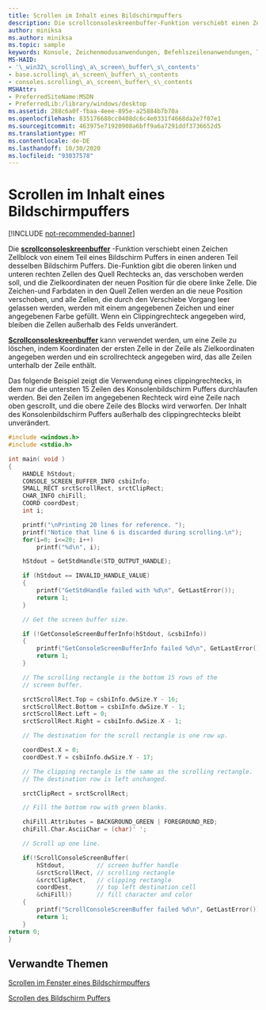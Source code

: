 ```yaml
---
title: Scrollen im Inhalt eines Bildschirmpuffers
description: Die scrollconsoleskreenbuffer-Funktion verschiebt einen Zeichen Zellblock von einem Teil eines Bildschirm Puffers in einen anderen Teil desselben Bildschirm Puffers.
author: miniksa
ms.author: miniksa
ms.topic: sample
keywords: Konsole, Zeichenmodusanwendungen, Befehlszeilenanwendungen, Terminalanwendungen, Konsolen-API
MS-HAID:
- '\_win32\_scrolling\_a\_screen\_buffer\_s\_contents'
- base.scrolling\_a\_screen\_buffer\_s\_contents
- consoles.scrolling\_a\_screen\_buffer\_s\_contents
MSHAttr:
- PreferredSiteName:MSDN
- PreferredLib:/library/windows/desktop
ms.assetid: 288c6a0f-fbaa-4eee-895e-a25884b7b70a
ms.openlocfilehash: 835176680cc0408dc6c4e0331f4668da2e7f07e1
ms.sourcegitcommit: 463975e71920908a6bff9a6a7291ddf3736652d5
ms.translationtype: MT
ms.contentlocale: de-DE
ms.lasthandoff: 10/30/2020
ms.locfileid: "93037578"
---
```

# <a name="scrolling-a-screen-buffers-contents"></a>Scrollen im Inhalt eines Bildschirmpuffers

[!INCLUDE [not-recommended-banner](./includes/not-recommended-banner.md)]

Die [**scrollconsoleskreenbuffer**](scrollconsolescreenbuffer.md) -Funktion verschiebt einen Zeichen Zellblock von einem Teil eines Bildschirm Puffers in einen anderen Teil desselben Bildschirm Puffers. Die-Funktion gibt die oberen linken und unteren rechten Zellen des Quell Rechtecks an, das verschoben werden soll, und die Zielkoordinaten der neuen Position für die obere linke Zelle. Die Zeichen-und Farbdaten in den Quell Zellen werden an die neue Position verschoben, und alle Zellen, die durch den Verschiebe Vorgang leer gelassen werden, werden mit einem angegebenen Zeichen und einer angegebenen Farbe gefüllt. Wenn ein Clippingrechteck angegeben wird, bleiben die Zellen außerhalb des Felds unverändert.

[**Scrollconsoleskreenbuffer**](scrollconsolescreenbuffer.md) kann verwendet werden, um eine Zeile zu löschen, indem Koordinaten der ersten Zelle in der Zeile als Zielkoordinaten angegeben werden und ein scrollrechteck angegeben wird, das alle Zeilen unterhalb der Zeile enthält.

Das folgende Beispiel zeigt die Verwendung eines clippingrechtecks, in dem nur die untersten 15 Zeilen des Konsolenbildschirm Puffers durchlaufen werden. Bei den Zeilen im angegebenen Rechteck wird eine Zeile nach oben gescrollt, und die obere Zeile des Blocks wird verworfen. Der Inhalt des Konsolenbildschirm Puffers außerhalb des clippingrechtecks bleibt unverändert.

```C
#include <windows.h>
#include <stdio.h>

int main( void )
{
    HANDLE hStdout;
    CONSOLE_SCREEN_BUFFER_INFO csbiInfo;
    SMALL_RECT srctScrollRect, srctClipRect;
    CHAR_INFO chiFill;
    COORD coordDest;
    int i;

    printf("\nPrinting 20 lines for reference. ");
    printf("Notice that line 6 is discarded during scrolling.\n");
    for(i=0; i<=20; i++)
        printf("%d\n", i);

    hStdout = GetStdHandle(STD_OUTPUT_HANDLE);

    if (hStdout == INVALID_HANDLE_VALUE)
    {
        printf("GetStdHandle failed with %d\n", GetLastError());
        return 1;
    }

    // Get the screen buffer size.

    if (!GetConsoleScreenBufferInfo(hStdout, &csbiInfo))
    {
        printf("GetConsoleScreenBufferInfo failed %d\n", GetLastError());
        return 1;
    }

    // The scrolling rectangle is the bottom 15 rows of the
    // screen buffer.

    srctScrollRect.Top = csbiInfo.dwSize.Y - 16;
    srctScrollRect.Bottom = csbiInfo.dwSize.Y - 1;
    srctScrollRect.Left = 0;
    srctScrollRect.Right = csbiInfo.dwSize.X - 1;

    // The destination for the scroll rectangle is one row up.

    coordDest.X = 0;
    coordDest.Y = csbiInfo.dwSize.Y - 17;

    // The clipping rectangle is the same as the scrolling rectangle.
    // The destination row is left unchanged.

    srctClipRect = srctScrollRect;

    // Fill the bottom row with green blanks.

    chiFill.Attributes = BACKGROUND_GREEN | FOREGROUND_RED;
    chiFill.Char.AsciiChar = (char)' ';

    // Scroll up one line.

    if(!ScrollConsoleScreenBuffer(  
        hStdout,         // screen buffer handle
        &srctScrollRect, // scrolling rectangle
        &srctClipRect,   // clipping rectangle
        coordDest,       // top left destination cell
        &chiFill))       // fill character and color
    {
        printf("ScrollConsoleScreenBuffer failed %d\n", GetLastError());
        return 1;
    }
return 0;
}
```

## <a name="related-topics"></a>Verwandte Themen

[Scrollen im Fenster eines Bildschirmpuffers](scrolling-a-screen-buffer-s-window.md)

[Scrollen des Bildschirm Puffers](scrolling-the-screen-buffer.md)
